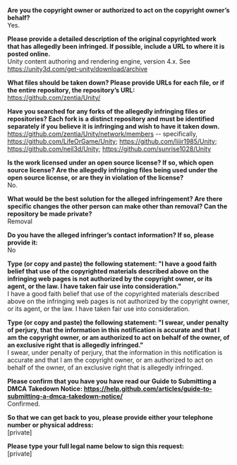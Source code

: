 **Are you the copyright owner or authorized to act on the copyright owner’s behalf?**   
Yes.

**Please provide a detailed description of the original copyrighted work that has allegedly been infringed. If possible, include a URL to where it is posted online.**   
Unity content authoring and rendering engine, version 4.x. See https://unity3d.com/get-unity/download/archive

**What files should be taken down? Please provide URLs for each file, or if the entire repository, the repository’s URL:**   
https://github.com/zentia/Unity/

**Have you searched for any forks of the allegedly infringing files or repositories? Each fork is a distinct repository and must be identified separately if you believe it is infringing and wish to have it taken down.**   
https://github.com/zentia/Unity/network/members -- specifically, https://github.com/LifeOrGame/Unity; https://github.com/liiir1985/Unity; https://github.com/neil3d/Unity; https://github.com/sunrise1028/Unity  

**Is the work licensed under an open source license? If so, which open source license? Are the allegedly infringing files being used under the open source license, or are they in violation of the license?**   
No.

**What would be the best solution for the alleged infringement? Are there specific changes the other person can make other than removal? Can the repository be made private?**   
Removal

**Do you have the alleged infringer’s contact information? If so, please provide it:**   
No

**Type (or copy and paste) the following statement: "I have a good faith belief that use of the copyrighted materials described above on the infringing web pages is not authorized by the copyright owner, or its agent, or the law. I have taken fair use into consideration."**   
I have a good faith belief that use of the copyrighted materials described above on the infringing web pages is not authorized by the copyright owner, or its agent, or the law. I have taken fair use into consideration.

**Type (or copy and paste) the following statement: "I swear, under penalty of perjury, that the information in this notification is accurate and that I am the copyright owner, or am authorized to act on behalf of the owner, of an exclusive right that is allegedly infringed."**   
I swear, under penalty of perjury, that the information in this notification is accurate and that I am the copyright owner, or am authorized to act on behalf of the owner, of an exclusive right that is allegedly infringed.

**Please confirm that you have you have read our Guide to Submitting a DMCA Takedown Notice: https://help.github.com/articles/guide-to-submitting-a-dmca-takedown-notice/**   
Confirmed.

**So that we can get back to you, please provide either your telephone number or physical address:**   
[private]  

**Please type your full legal name below to sign this request:**   
[private]  
